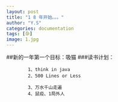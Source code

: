 ```yaml
---
layout: post
title: "1 8 年开始。。。"
author: "Y.S"
categories: documentation
tags: [杂]
image: 1.jpg
---
```


##新的一年第一个目标：吸猫
###读书计划：

			1、think in java
			2、500 Lines or Less
			
			3、万水千山走遍
			4、鼠疫、1局外人
